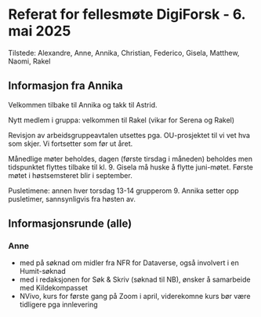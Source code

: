 # Referat for fellesmøte DigiForsk - 6. mai 2025

Tilstede: Alexandre, Anne, Annika, Christian, Federico, Gisela, Matthew, Naomi, Rakel

## Informasjon fra Annika

Velkommen tilbake til Annika og takk til Astrid.

Nytt medlem i gruppa: velkommen til Rakel (vikar for Serena og Rakel)

Revisjon av arbeidsgruppeavtalen utsettes pga. OU-prosjektet til vi vet hva som skjer.  Vi fortsetter som før ut året.

Månedlige møter beholdes, dagen  (første tirsdag i måneden) beholdes men tidspunktet flyttes tilbake til kl. 9.  Gisela må huske å flytte juni-møtet.  Første møtet i høstsemsteret blir i september.

Pusletimene: annen hver torsdag 13-14 grupperom 9.  Annika setter opp pusletimer, sannsynligvis fra høsten av.

## Informasjonsrunde (alle)

### Anne

- med på søknad om midler fra NFR for Dataverse, også involvert i en Humit-søknad
- med i redaksjonen for Søk & Skriv (søknad til NB), ønsker å samarbeide med Kildekompasset
- NVivo, kurs for første gang på Zoom i april, viderekomne kurs bør være tidligere pga innlevering



